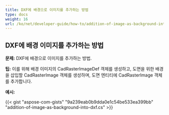 ```yaml
---
title: DXF에 배경으로 이미지를 추가하는 방법
type: docs
weight: 16
url: /ko/net/developer-guide/how-to/addition-of-image-as-background-into-dxf/
---
```


## **DXF에 배경 이미지를 추가하는 방법**

**문제:** DXF에 배경으로 이미지를 추가하는 방법.

**팁:** 이를 위해 배경 이미지의 CadRasterImageDef 객체를 생성하고, 도면을 위한 배경을 삽입할 CadRasterImage 객체를 생성하며, 도면 엔티티에 CadRasterImage 객체를 추가합니다.

**예시:**

{{< gist "aspose-com-gists" "9a239eab0b9dda0e1c54be533ea399bb" "addition-of-image-as-background-into-dxf.cs" >}}
